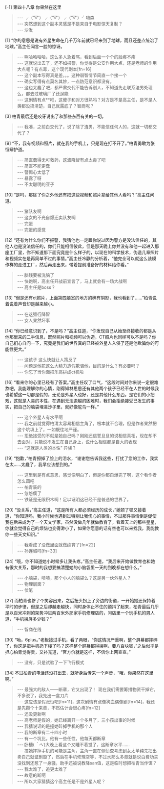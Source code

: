 
[-1] 第四十八章 你果然在这里
>--- ╭（′▽‵）╭（′▽‵）╭（′▽‵）╯嗨森<br>
>--- 突然想到这个副本灵感是不是来自于电影惊天复制？<br>
>--- 沙发<br>

[1] “你的意思是说有外星生命在几千万年前就已经来到了地球，而且还差点统治了地球。”高主任闻言一脸的惊讶。
>--- 啊哈哈哈哈，这么多人急着骂，看到后面一个个的脸疼不疼<br>
>--- 这就说出去了，还不如报警，你觉得是公安作用大点，还是老师的作用大点呢？有点毒，这个现代副本[fn=16]<br>
>--- 这个副本写得真是差。。。这种弱智情节简直一个接一个<br>
>--- 确实写得有点莫名其妙，一点防范意识都没有。<br>
>--- 这也太蠢了吧，都严肃交代不能告诉别人，不知道先走联系渣男处理么，都去过玻璃厂了还逞能<br>
>--- 这剧情有点**吧，这傻子和对方很熟吗？对方是不是高主任，是不是人类都没搞清楚，自己就露底了？智商呢？<br>

[3] 柏青最后还是咬牙说出了和那些东西有关的一切。
>--- 我凑，之前白交代了，说了除了渣男，不能信任何人的，这就一切都交代了？<br>

[9] “不，我有视频和照片，就在我的手机上，只是现在打不开了。”柏青勇敢为张恒辩护道。
>--- 简直蠢得无可救药，这波降智有点太毒了吧<br>
>--- 简直不能更蠢<br>
>--- 警惕心太低了<br>
>--- 暴露了呀<br>
>--- 不太聪明的亚子<br>

[10] “是吗，那除了你之外他还有把这些视频和照片拿给其他人看吗？”高主任问道。
>--- 猪队友啊<br>
>--- 这女的不光自爆还卖队友啊<br>
>--- 完蛋<br>
>--- 完蛋的感觉<br>

[12] “还有为什么你们不报警，我猜他也一定跟你说过因为警方是没法信任的，其他人也是没法信任的，你们只能相信彼此，但是那天晚上你并没有和他一起进入那座工厂里，你不知道那下面究竟是什么样子的，以现在的科学技术，伪造几章照片和视频实在是再简单不过的事情。”高主任冷静的分析着，“他完全可以就这么装模作样的走进工厂，然后再走出来，带着提前准备好的材料给你看。”
>--- 脑残要被洗脑了<br>
>--- 快跑啊，高主任开战前宣言了，马上就会有一场大战啊<br>
>--- 高主任是boss？<br>

[13] “但是还有ct照片，上面第四脑室的地方的确有阴影，我也看到了……”柏青说着说着声音却是越来越小。
>--- 在这强行降智<br>
>--- 女人果然坏事<br>

[14] “你已经意识到了，不是吗？”高主任道，“你发现自己从始至终接收的都是从他那里来的二手信息，既然照片和视频可以伪造，CT照片也同样可以不是吗？你自己扪心自问一下，究竟是我们的世界真的已经被外星人入侵了还是他欺骗你的可能性更大。”
>--- 这孩子  这么快就让人策反了<br>
>--- 问题是他花这么大精力造假欺骗他，目的是什么？有必要吗？<br>
>--- 你忘了当你面把乐高拼成ct机啦<br>

[16] “看来你的心里已经有了答案。”高主任叹了口气，“这段时间对你来说一定很难熬吧，我能理解你的心情，刚得知林思思还有其他两个孩子已经不在人世的时候我也希望这一切都是假的，无论是外星人也好，还是其他什么东西，是它们的小把戏，这就是人类的本性，在遇到无法逾越的困难时，我们会拒绝接受已发生的事实，把自己的脑袋埋进沙子里，就好像鸵鸟一样。”
>--- 这个外星人有水平啊<br>
>--- 我之前就觉得柏清太容易相信主角了，根本就不合理，但是作者果然把这个坑填上了，一如既往地严谨。<br>
>--- 拒绝接受的不就是她自己吗？刚刚还信誓旦旦的说相信真相，现在却不去面对，只能说不发生在自己身上，说什么相信都是自大的表现<br>
>--- “这就是人类的本性” 异族？<br>

[19] “抱歉，”柏青擦掉了脸上的泪水，“谢谢您告诉我这些，打扰了您的工作，我实在太……太蠢了，我早应该想到的。”
>--- 这里到是有点意思，感觉像明白了，但是你都自爆完了啊，这个看作者怎么圆吧<br>
>--- 柏青装的<br>
>--- 忽悠瘸了<br>
>--- 铁证是无限积木啊！足以证明这已经不是普通的世界了。<br>

[20] “没关系，”高主任道，“这是所有人都必须经历的成长，”她顿了顿又接着道，“你知道吗，我小时候也遇到过特别让我伤心的事情，不过那件事情倒是促使我在后来成为了一个天文学家，虽然没做几年就做教育了，看着天上的那些星星，你就会觉得自己的烦恼也变得渺小了，如果你愿意的话有空也可以来找我，我能教你一些天文知识。”
>--- 我看成了没做里面就做绝育了[fn=22]<br>
>--- 孙连城吗[fn=33]<br>

[24] “哦，你不知道她小时候多让我头疼。”高主任道，“我后来开始做教育也和她有很大关系，那时的我想要搞清楚她的小脑袋里一天的到晚都在想什么。”
>--- 小脑袋，啧啧，那个小人的脑袋么？这是另一伙外星人？<br>
>--- 物理层面？<br>
>--- 伏笔<br>

[27] 而柏青也挤了个笑容出来，之后扭头拐上了旁边的街道，一开始她还保持着平时的步律，但是之后却越走越快，同时身体止不住的颤抖了起来，柏青最后几乎是以百米冲刺的架势冲进两百米外那家手机修理店的，问店里一个玩手机的男人道，“手机换屏多少钱？”
>--- 智商在线<br>

[30] “呦，6plus。”老板接过手机，看了两眼，“你这情况严重啊，整个屏幕都摔碎了，你这是把手机扔下楼了吗？这样整个屏幕都得换啊，要八百块钱，”之后似乎是担心柏青觉得贵，又补充道，“官方价就是这样，不信你上网查查。”
>--- 没有，只是试验了一下飞行模式<br>

[34] 不过柏青的电话还没打出去，就听身后传来一个声音，“哦，你果然在这里啊。”
>--- 最强大的敌人——断章，它又出现了！
现在我们需要筹措物资干掉它，
不多说了，我先出一盒刀片<br>
>--- 这应该是假张恒吧[fn=11]，这次剧情有点像狗血偶像剧[fn=14]，我还是先攒个十来章，不然估计会很心疼[fn=12]<br>
>--- 还没更新啊<br>
>--- 高老师是假的，她已经离开一个多月了，三小孩出事的时候<br>
>--- 我猜说话的是撞她碎掉手机的那个人<br>
>--- 我的断章有二十四小时<br>
>--- 有一个坑比，他有一些任性，他每天都断章<br>
>--- 卧槽(*｀へ´*)大晚上看这个又睡不着觉了，这断章水平……<br>
>--- 撞她摔掉手机的可能是主角，主角一直在侧侦查考虑到女太单纯先把出卖自己就证剧毁了，然后在手机修理店等，不过水那么多章就是说白费功夫没找到还惹了一身骚，助手还被说教降san值，这是临时想把柏青当作饵？<br>
>--- 我太难了，追更太难了<br>
>--- 故意的断啊<br>
>--- 所以大家猜猜这个高主任是不是外星人呢？<br>
